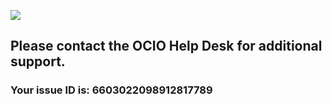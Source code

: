 ![](https://logo.si.edu/wp-content/uploads/2018/07/logo_seal.svg)

Please contact the OCIO Help Desk for additional support.
---------------------------------------------------------

### Your issue ID is: 6603022098912817789